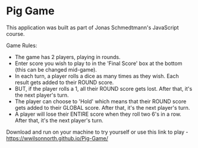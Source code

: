 # Pig Game
This application was built as part of Jonas Schmedtmann's JavaScript course.

Game Rules:

- The game has 2 players, playing in rounds.
- Enter score you wish to play to in the 'Final Score' box at the bottom (this can be changed mid-game).
- In each turn, a player rolls a dice as many times as they wish. Each result gets added to their ROUND score.
- BUT, if the player rolls a 1, all their ROUND score gets lost. After that, it's the next player's turn.
- The player can choose to 'Hold' which means that their ROUND score gets added to their GLOBAL score. After that, it's the next player's turn.
- A player will lose their ENTIRE score when they roll two 6's in a row. After that, it's the next player's turn.

Download and run on your machine to try yourself or use this link to play - https://wwilsonnorth.github.io/Pig-Game/
